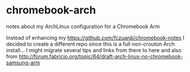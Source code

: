 # chromebook-arch
notes about my ArchLinux configuration for a Chromebook Arm

Instead of enhancing my https://github.com/fczuardi/chromebook-notes I decided to create a different repo since this is a full 
non-crouton Arch install... I might migrate several tips and links from there to here and also from http://forum.fabricio.org/topic/64/draft-arch-linux-no-chromebook-samsung-arm
